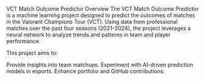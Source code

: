 VCT Match Outcome Predictor
Overview
The VCT Match Outcome Predictor is a machine learning project designed to predict the outcomes of matches in the Valorant Champions Tour (VCT). Using data from professional matches over the past four seasons (2021–2024), the project leverages a neural network to analyze trends and patterns in team and player performance.

This project aims to:

Provide insights into team matchups.
Experiment with AI-driven prediction models in esports.
Enhance portfolio and GitHub contributions.
